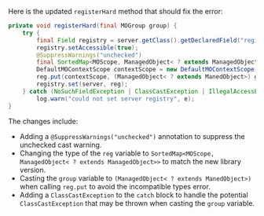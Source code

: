Here is the updated `registerHard` method that should fix the error:

```java
private void registerHard(final MOGroup group) {
    try {
        final Field registry = server.getClass().getDeclaredField("registry");
        registry.setAccessible(true);
        @SuppressWarnings("unchecked")
        final SortedMap<MOScope, ManagedObject< ? extends ManagedObject>> reg = server.getRegistry();
        DefaultMOContextScope contextScope = new DefaultMOContextScope(new OctetString(""), group.getScope());
        reg.put(contextScope, (ManagedObject< ? extends ManedObject>) group);
        registry.set(server, reg);
    } catch (NoSuchFieldException | ClassCastException | IllegalAccessException e) {
        log.warn("could not set server registry", e);
}
```

The changes include:

* Adding a `@SuppressWarnings("unchecked")` annotation to suppress the unchecked cast warning.
* Changing the type of the `reg` variable to `SortedMap<MOScope, ManagedObject< ? extends ManagedObject>>` to match the new library version.
* Casting the `group` variable to `(ManagedObject< ? extends ManedObject>)` when calling `reg.put` to avoid the incompatible types error.
* Adding a `ClassCastException` to the `catch` block to handle the potential `ClassCastException` that may be thrown when casting the `group` variable.